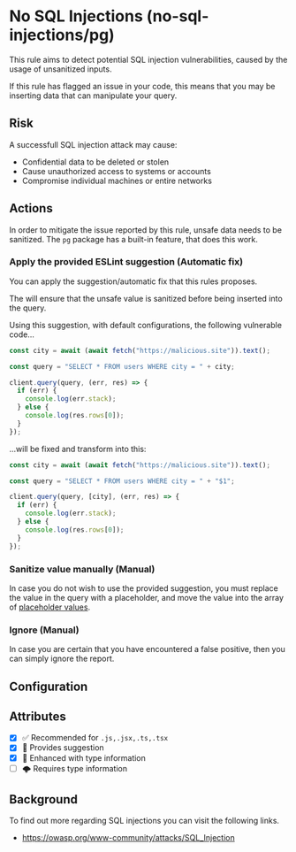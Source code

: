# No SQL Injections (no-sql-injections/pg)

This rule aims to detect potential SQL injection vulnerabilities, caused by the usage of unsanitized inputs.

If this rule has flagged an issue in your code, this means that you may be inserting data that can manipulate your query.

## Risk

A successfull SQL injection attack may cause:

- Confidential data to be deleted or stolen
- Cause unauthorized access to systems or accounts
- Compromise individual machines or entire networks

## Actions

In order to mitigate the issue reported by this rule, unsafe data needs to be sanitized. The `pg` package has a built-in feature, that does this work.

### Apply the provided ESLint suggestion (Automatic fix)

You can apply the suggestion/automatic fix that this rules proposes.

The  will ensure that the unsafe value is sanitized before being inserted into the query.

Using this suggestion, with default configurations, the following vulnerable code...

```js
const city = await (await fetch("https://malicious.site")).text();

const query = "SELECT * FROM users WHERE city = " + city;

client.query(query, (err, res) => {
  if (err) {
    console.log(err.stack);
  } else {
    console.log(res.rows[0]);
  }
});
```

...will be fixed and transform into this:

```js
const city = await (await fetch("https://malicious.site")).text();

const query = "SELECT * FROM users WHERE city = " + "$1";

client.query(query, [city], (err, res) => {
  if (err) {
    console.log(err.stack);
  } else {
    console.log(res.rows[0]);
  }
});
```

### Sanitize value manually (Manual)

In case you do not wish to use the provided suggestion, you must replace the value in the query with a placeholder, and move the value into the array of [placeholder values](https://node-postgres.com/features/queries#parameterized-query).

### Ignore (Manual)

In case you are certain that you have encountered a false positive, then you can simply ignore the report.

## Configuration


## Attributes

- [X] ✅ Recommended for ```.js,.jsx,.ts,.tsx```
- [X] 🔧 Provides suggestion
- [X] 💭 Enhanced with type information
- [ ] 🌩 Requires type information

## Background

To find out more regarding SQL injections you can visit the following links.

- <https://owasp.org/www-community/attacks/SQL_Injection>
